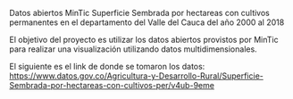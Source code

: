 Datos abiertos MinTic Superficie Sembrada por hectareas con cultivos permanentes en el departamento del Valle del Cauca del año 2000 al 2018

El objetivo del proyecto es utilizar los datos abiertos provistos por MinTic para realizar una visualización utilizando datos multidimensionales.

El siguiente es el link de donde se tomaron los datos: https://www.datos.gov.co/Agricultura-y-Desarrollo-Rural/Superficie-Sembrada-por-hectareas-con-cultivos-per/v4ub-9eme
